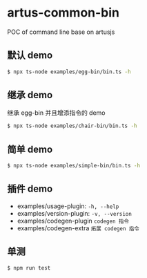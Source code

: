 # artus-common-bin

POC of command line base on artusjs


## 默认 demo

```bash
$ npx ts-node examples/egg-bin/bin.ts -h
```

## 继承 demo

继承 egg-bin 并且增添指令的 demo

```bash
$ npx ts-node examples/chair-bin/bin.ts -h
```

## 简单 demo

```bash
$ npx ts-node examples/simple-bin/bin.ts -h
```

## 插件 demo

- examples/usage-plugin: `-h, --help`
- examples/version-plugin: `-v, --version`
- examples/codegen-plugin `codegen 指令`
- examples/codegen-extra `拓展 codegen 指令`

## 单测

```
$ npm run test
```

